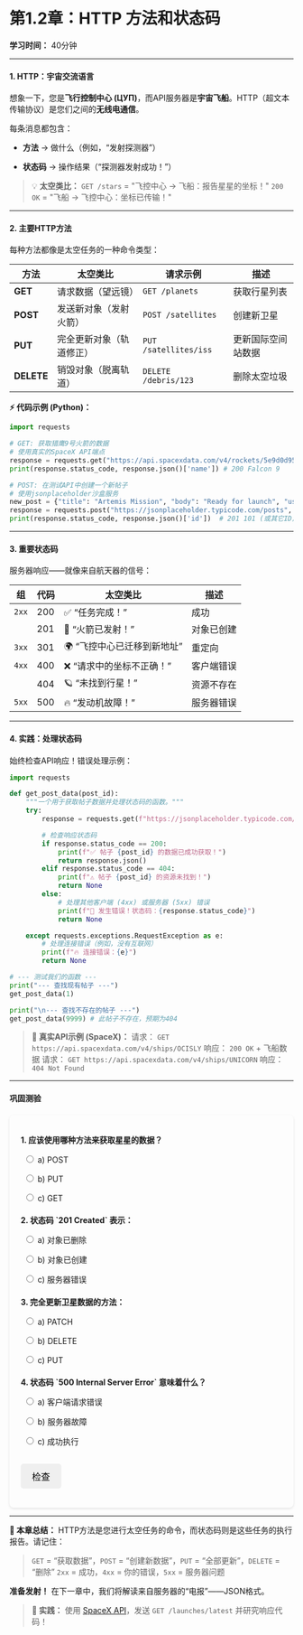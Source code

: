 # **第1.2章：HTTP 方法和状态码**
**学习时间：** 40分钟

---

#### **1. HTTP：宇宙交流语言**
想象一下，您是**飞行控制中心 (ЦУП)**，而API服务器是**宇宙飞船**。HTTP（超文本传输协议）是您们之间的**无线电通信**。

每条消息都包含：

- **方法** → 做什么（例如，“发射探测器”）

- **状态码** → 操作结果（“探测器发射成功！”）

> 💡 **太空类比：**
> `GET /stars` = "飞控中心 → 飞船：报告星星的坐标！"
> `200 OK` = "飞船 → 飞控中心：坐标已传输！"

---

#### **2. 主要HTTP方法**
每种方法都像是太空任务的一种命令类型：

| 方法    | 太空类比               | 请求示例             | 描述                  |
|----------|--------------------------------|----------------------------|---------------------------|
| **GET**  | 请求数据（望远镜）       | `GET /planets`             | 获取行星列表    |
| **POST** | 发送新对象（发射火箭） | `POST /satellites`         | 创建新卫星     |
| **PUT**  | 完全更新对象（轨道修正） | `PUT /satellites/iss`      | 更新国际空间站数据       |
| **DELETE**| 销毁对象（脱离轨道） | `DELETE /debris/123`       | 删除太空垃圾 |

**⚡ 代码示例 (Python)：**
```python
import requests

# GET: 获取猎鹰9号火箭的数据
# 使用真实的SpaceX API端点
response = requests.get("https://api.spacexdata.com/v4/rockets/5e9d0d95eda69973a809d1ec")
print(response.status_code, response.json()['name']) # 200 Falcon 9

# POST: 在测试API中创建一个新帖子
# 使用jsonplaceholder沙盒服务
new_post = {"title": "Artemis Mission", "body": "Ready for launch", "userId": 1}
response = requests.post("https://jsonplaceholder.typicode.com/posts", json=new_post)
print(response.status_code, response.json()['id'])  # 201 101 (或其它ID)
```

---

#### **3. 重要状态码**
服务器响应——就像来自航天器的信号：

| 组 | 代码  | 太空类比                     | 描述                  |
|--------|------|---------------------------------------|---------------------------|
| `2xx`  | 200  | ✅ “任务完成！”               | 成功                    |
|        | 201  | 🚀 “火箭已发射！”                 | 对象已创建            |
| `3xx`  | 301  | 🌍 “飞控中心已迁移到新地址”     | 重定向          |
| `4xx`  | 400  | ❌ “请求中的坐标不正确！”   | 客户端错误           |
|        | 404  | 🪐 “未找到行星！”              | 资源不存在       |
| `5xx`  | 500  | 🔥 “发动机故障！”   | 服务器错误           |

---

#### **4. 实践：处理状态码**
始终检查API响应！错误处理示例：
```python
import requests

def get_post_data(post_id):
    """一个用于获取帖子数据并处理状态码的函数。"""
    try:
        response = requests.get(f"https://jsonplaceholder.typicode.com/posts/{post_id}")

        # 检查响应状态码
        if response.status_code == 200:
            print(f"✅ 帖子 {post_id} 的数据已成功获取！")
            return response.json()
        elif response.status_code == 404:
            print(f"⚠️ 帖子 {post_id} 的资源未找到！")
            return None
        else:
            # 处理其他客户端 (4xx) 或服务器 (5xx) 错误
            print(f"🚨 发生错误！状态码：{response.status_code}")
            return None

    except requests.exceptions.RequestException as e:
        # 处理连接错误（例如，没有互联网）
        print(f"🔥 连接错误：{e}")
        return None

# --- 测试我们的函数 ---
print("--- 查找现有帖子 ---")
get_post_data(1)

print("\n--- 查找不存在的帖子 ---")
get_post_data(9999) # 此帖子不存在，预期为404
```

> **🔭 真实API示例 (SpaceX)：**
> 请求： `GET https://api.spacexdata.com/v4/ships/OCISLY`
> 响应： `200 OK` + 飞船数据
> 请求： `GET https://api.spacexdata.com/v4/ships/UNICORN`
> 响应： `404 Not Found`

---

#### **巩固测验**

<style>
    #quiz-container {
        border-radius: 8px;
        padding: 20px;
        margin-top: 20px;
        box-shadow: 0 2px 4px rgba(0,0,0,0.1);
    }
    .question {
        margin-bottom: 15px;
    }
    .question p {
        font-weight: bold;
        margin-bottom: 10px;
    }
    #quiz-container label {
        display: block;
        margin-bottom: 5px;
        cursor: pointer;
        padding: 5px;
        border-radius: 4px;
    }
    #quiz-container button {
        border: none;
        padding: 10px 20px;
        border-radius: 5px;
        cursor: pointer;
        font-size: 16px;
        margin-top: 10px;
    }
    #quiz-container button:hover {
    }
    #quiz-results {
        margin-top: 20px;
        padding: 15px;
        border-radius: 5px;
    }
</style>

<div id="quiz-container">
  <form id="quiz-form">
    <div class="question">
      <p>1. 应该使用哪种方法来获取星星的数据？</p>
      <label><input type="radio" name="q1" value="a"> a) POST</label>
      <label><input type="radio" name="q1" value="b"> b) PUT</label>
      <label><input type="radio" name="q1" value="c"> c) GET</label>
    </div>
    <div class="question">
      <p>2. 状态码 `201 Created` 表示：</p>
      <label><input type="radio" name="q2" value="a"> a) 对象已删除</label>
      <label><input type="radio" name="q2" value="b"> b) 对象已创建</label>
      <label><input type="radio" name="q2" value="c"> c) 服务器错误</label>
    </div>
    <div class="question">
      <p>3. 完全更新卫星数据的方法：</p>
      <label><input type="radio" name="q4" value="a"> a) PATCH</label>
      <label><input type="radio" name="q4" value="b"> b) DELETE</label>
      <label><input type="radio" name="q4" value="c"> c) PUT</label>
    </div>
    <div class="question">
      <p>4. 状态码 `500 Internal Server Error` 意味着什么？</p>
      <label><input type="radio" name="q5" value="a"> a) 客户端请求错误</label>
      <label><input type="radio" name="q5" value="b"> b) 服务器故障</label>
      <label><input type="radio" name="q5" value="c"> c) 成功执行</label>
    </div>
    <button type="button" onclick="checkQuizAnswers()">检查</button>
  </form>
  <div id="quiz-results" style="display:none;"></div>
</div>

<script>
  function checkQuizAnswers() {
    const correctAnswers = { q1: 'c', q2: 'b', q4: 'c', q5: 'b' };
    const form = document.getElementById('quiz-form');
    const resultsContainer = document.getElementById('quiz-results');
    let score = 0;
    let resultsHTML = '<h4>结果：</h4><ul>';

    for (const [question, correctAnswer] of Object.entries(correctAnswers)) {
      const questionDiv = form.querySelector(`input[name="${question}"]`).closest('.question');
      const labels = questionDiv.querySelectorAll('label');
      labels.forEach(l => {
          l.style.color = 'inherit';
          l.style.fontWeight = 'normal';
          l.style.border = 'none';
      });

      const userAnswer = form.elements[question] ? form.elements[question].value : undefined;

      if (userAnswer) {
        const selectedLabel = form.querySelector(`input[name="${question}"][value="${userAnswer}"]`).parentElement;
        if (userAnswer === correctAnswer) {
          score++;
          selectedLabel.style.fontWeight = 'bold';
          resultsHTML += `<li>问题 ${question.slice(1)}: <span style="color:green;">正确！</span></li>`;
        } else {
          selectedLabel.style.fontWeight = 'bold';
          const correctLabel = form.querySelector(`input[name="${question}"][value="${correctAnswer}"]`).parentElement;
          correctLabel.style.fontWeight = 'bold';
          resultsHTML += `<li>问题 ${question.slice(1)}: <span style="color:red;">错误。</span> 正确答案：<b>${correctAnswer.toUpperCase()}</b></li>`;
        }
      } else {
        resultsHTML += `<li>问题 ${question.slice(1)}: <span style="color:orange;">无答案。</span></li>`;
      }
    }

    resultsHTML += `</ul><p><b>您的得分：${score} / ${Object.keys(correctAnswers).length}</b></p>`;
    resultsContainer.innerHTML = resultsHTML;
    resultsContainer.style.display = 'block';
  }
</script>

---

**🚀 本章总结：**
HTTP方法是您进行太空任务的命令，而状态码则是这些任务的执行报告。请记住：
> `GET` = “获取数据”，`POST` = “创建新数据”，`PUT` = “全部更新”，`DELETE` = “删除”
> `2xx` = 成功，`4xx` = 你的错误，`5xx` = 服务器问题

**准备发射！** 在下一章中，我们将解读来自服务器的“电报”——JSON格式。

> **📌 实践：** 使用 [SpaceX API](https://docs.spacexdata.com/)，发送 `GET /launches/latest` 并研究响应代码！